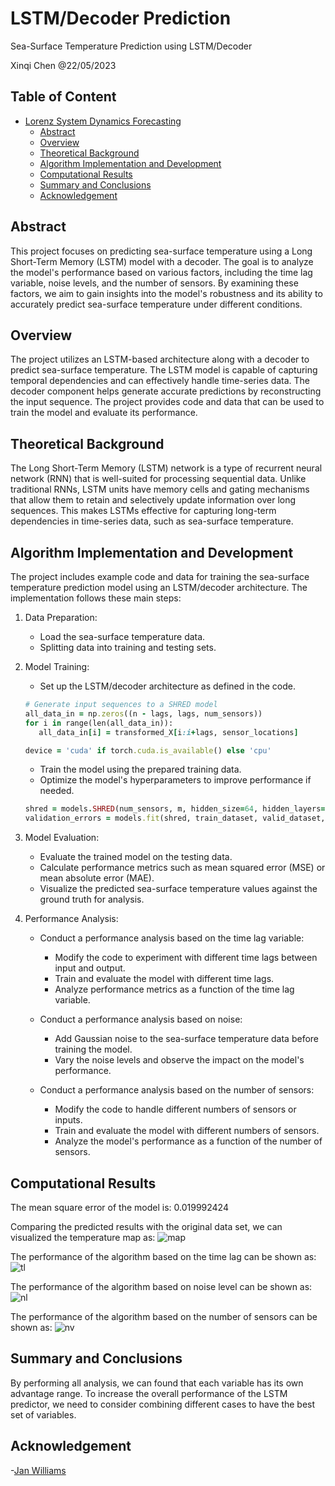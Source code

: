 # LSTM/Decoder Prediction
Sea-Surface Temperature Prediction using LSTM/Decoder

</p>
Xinqi Chen @22/05/2023

## Table of Content
- [Lorenz System Dynamics Forecasting](#lorenz-system-dynamics-forecasting)
  - [Abstract](#abstract)
  - [Overview](#overview)
  - [Theoretical Background](#theoretical-background)
  - [Algorithm Implementation and Development](#algorithm-implementation-and-development)
  - [Computational Results](#computational-results)
  - [Summary and Conclusions](#summary-and-conclusions)
  - [Acknowledgement](#acknowledgement)

## Abstract
This project focuses on predicting sea-surface temperature using a Long Short-Term Memory (LSTM) model with a decoder. The goal is to analyze the model's performance based on various factors, including the time lag variable, noise levels, and the number of sensors. By examining these factors, we aim to gain insights into the model's robustness and its ability to accurately predict sea-surface temperature under different conditions.

## Overview
The project utilizes an LSTM-based architecture along with a decoder to predict sea-surface temperature. The LSTM model is capable of capturing temporal dependencies and can effectively handle time-series data. The decoder component helps generate accurate predictions by reconstructing the input sequence. The project provides code and data that can be used to train the model and evaluate its performance.

## Theoretical Background
The Long Short-Term Memory (LSTM) network is a type of recurrent neural network (RNN) that is well-suited for processing sequential data. Unlike traditional RNNs, LSTM units have memory cells and gating mechanisms that allow them to retain and selectively update information over long sequences. This makes LSTMs effective for capturing long-term dependencies in time-series data, such as sea-surface temperature.

## Algorithm Implementation and Development
The project includes example code and data for training the sea-surface temperature prediction model using an LSTM/decoder architecture. The implementation follows these main steps:

1. Data Preparation:
   - Load the sea-surface temperature data.
   - Splitting data into training and testing sets.

2. Model Training:
   - Set up the LSTM/decoder architecture as defined in the code.
   ```ruby
   # Generate input sequences to a SHRED model
   all_data_in = np.zeros((n - lags, lags, num_sensors))
   for i in range(len(all_data_in)):
      all_data_in[i] = transformed_X[i:i+lags, sensor_locations]

   device = 'cuda' if torch.cuda.is_available() else 'cpu'
   ```
   - Train the model using the prepared training data.
   - Optimize the model's hyperparameters to improve performance if needed.
   ```ruby
   shred = models.SHRED(num_sensors, m, hidden_size=64, hidden_layers=2, l1=350, l2=400, dropout=0.1).to(device)
   validation_errors = models.fit(shred, train_dataset, valid_dataset, batch_size=64, num_epochs=1000, lr=1e-3, verbose=True, patience=5)
   ```

3. Model Evaluation:
   - Evaluate the trained model on the testing data.
   - Calculate performance metrics such as mean squared error (MSE) or mean absolute error (MAE).
   - Visualize the predicted sea-surface temperature values against the ground truth for analysis.

4. Performance Analysis:
   - Conduct a performance analysis based on the time lag variable:
     - Modify the code to experiment with different time lags between input and output.
     - Train and evaluate the model with different time lags.
     - Analyze performance metrics as a function of the time lag variable.

   - Conduct a performance analysis based on noise:
     - Add Gaussian noise to the sea-surface temperature data before training the model.
     - Vary the noise levels and observe the impact on the model's performance.

   - Conduct a performance analysis based on the number of sensors:
     - Modify the code to handle different numbers of sensors or inputs.
     - Train and evaluate the model with different numbers of sensors.
     - Analyze the model's performance as a function of the number of sensors.


## Computational Results
The mean square error of the model is: 0.019992424

Comparing the predicted results with the original data set, we can visualized the temperature map as:
![map]()

The performance of the algorithm based on the time lag can be shown as:
![tl]()

The performance of the algorithm based on noise level can be shown as:
![nl]()

The performance of the algorithm based on the number of sensors can be shown as:
![nv]()

## Summary and Conclusions
By performing all analysis, we can found that each variable has its own advantage range. To increase the overall performance of the LSTM predictor, we need to consider combining different cases to have the best set of variables. 

## Acknowledgement
-[Jan Williams](https://github.com/Jan-Williams/pyshred)
